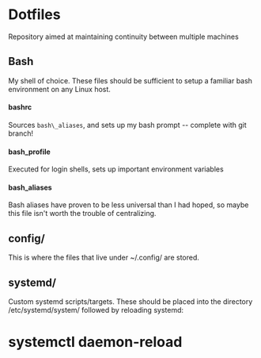 # Dotfiles
Repository aimed at maintaining continuity between multiple machines

## Bash
My shell of choice. These files should be sufficient to setup a familiar bash
environment on any Linux host.

#### bashrc
Sources `bash\_aliases`, and sets up my bash prompt -- complete with git branch!

#### bash\_profile
Executed for login shells, sets up important environment variables

#### bash\_aliases
Bash aliases have proven to be less universal than I had hoped, so maybe this
file isn't worth the trouble of centralizing.

## config/
This is where the files that live under ~/.config/ are stored.

## systemd/
Custom systemd scripts/targets. These should be placed into the directory
/etc/systemd/system/ followed by reloading systemd:
  # systemctl daemon-reload
